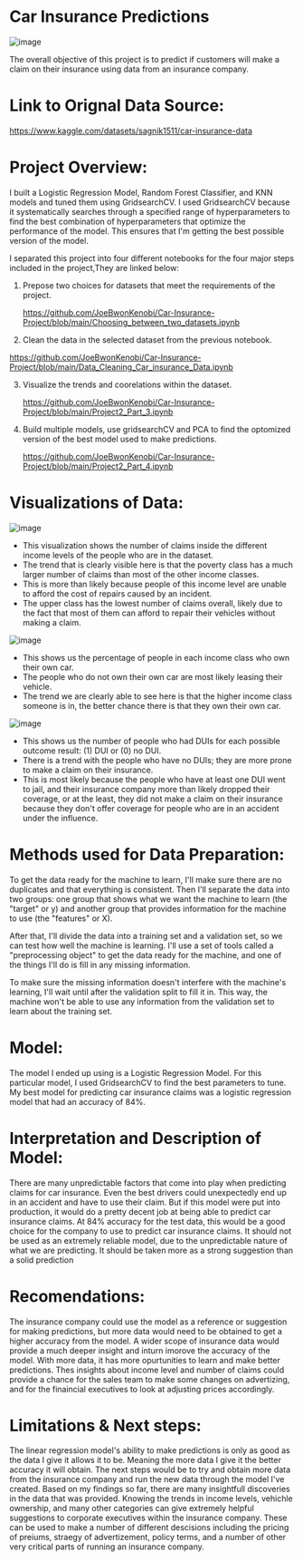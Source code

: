 # **Car Insurance Predictions**

![image](https://github.com/JoeBwonKenobi/Car-Insurance-Project/assets/117705408/710433cc-443f-45ec-b72f-07664df61321)

The overall objective of this project is to predict if customers will make a claim on their insurance using data from an insurance company.

# **Link to Orignal Data Source:**

https://www.kaggle.com/datasets/sagnik1511/car-insurance-data

# **Project Overview:**

I built a Logistic Regression Model, Random Forest Classifier, and KNN models and tuned them using GridsearchCV. I used GridsearchCV because it systematically searches through a specified range of hyperparameters to find the best combination of hyperparameters that optimize the performance of the model. This ensures that I'm getting the best possible version of the model.

I separated this project into four different notebooks for the four major steps included in the project,They are linked below:

1. Prepose two choices for datasets that meet the requirements of the project.

   https://github.com/JoeBwonKenobi/Car-Insurance-Project/blob/main/Choosing_between_two_datasets.ipynb
 
   
2. Clean the data in the selected dataset from the previous notebook.

  https://github.com/JoeBwonKenobi/Car-Insurance-Project/blob/main/Data_Cleaning_Car_insurance_Data.ipynb

3. Visualize the trends and coorelations within the dataset.

   https://github.com/JoeBwonKenobi/Car-Insurance-Project/blob/main/Project2_Part_3.ipynb
   
 4. Build multiple models, use gridsearchCV and PCA to find the optomized version of the best model used to make predictions.

    https://github.com/JoeBwonKenobi/Car-Insurance-Project/blob/main/Project2_Part_4.ipynb
   
# **Visualizations of Data:**

![image](https://user-images.githubusercontent.com/117705408/235288525-e42d9266-b5a4-45b1-ad6d-37d6ed45391f.png)


- This visualization shows the number of claims inside the different income levels of the people who are in the dataset.
- The trend that is clearly visible here is that the poverty class has a much larger number of claims than most of the other income classes.
- This is more than likely because people of this income level are unable to afford the cost of repairs caused by an incident.
- The upper class has the lowest number of claims overall, likely due to the fact that most of them can afford to repair their vehicles without making a claim.

![image](https://user-images.githubusercontent.com/117705408/235288620-b20db775-d794-423f-a355-de8a6abcbf58.png)

- This shows us the percentage of people in each income class who own their own car.
- The people who do not own their own car are most likely leasing their vehicle.
- The trend we are clearly able to see here is that the higher income class someone is in, the better chance there is that they own their own car.

![image](https://user-images.githubusercontent.com/117705408/235288673-e73b3dcc-3388-4a79-a9e2-e3c325d6bfdb.png)

- This shows us the number of people who had DUIs for each possible outcome result: (1) DUI or (0) no DUI. 
- There is a trend with the people who have no DUIs; they are more prone to make a claim on their insurance.  
- This is most likely because the people who have at least one DUI went to jail, and their insurance company more than likely dropped their coverage, or at the least, they did not make a claim on their insurance because they don't offer coverage for people who are in an accident under the influence.

# **Methods used for Data Preparation:**

To get the data ready for the machine to learn, I'll make sure there are no duplicates and that everything is consistent. Then I'll separate the data into two groups: one group that shows what we want the machine to learn (the "target" or y) and another group that provides information for the machine to use (the "features" or X).

After that, I'll divide the data into a training set and a validation set, so we can test how well the machine is learning. I'll use a set of tools called a "preprocessing object" to get the data ready for the machine, and one of the things I'll do is fill in any missing information.

To make sure the missing information doesn't interfere with the machine's learning, I'll wait until after the validation split to fill it in. This way, the machine won't be able to use any information from the validation set to learn about the training set.

# **Model:**
The model I ended up using is a Logistic Regression Model. For this particular model, I used GridsearchCV to find the best parameters to tune. My best model for predicting car insurance claims was a logistic regression model that had an accuracy of 84%.


# **Interpretation and Description of Model:**
There are many unpredictable factors that come into play when predicting claims for car insurance. Even the best drivers could unexpectedly end up in an accident and have to use their claim. But if this model were put into production, it would do a pretty decent job at being able to predict car insurance claims. At 84% accuracy for the test data, this would be a good choice for the company to use to predict car insurance claims. It should not be used as an extremely reliable model, due to the unpredictable nature of what we are predicting. It should be taken more as a strong suggestion than a solid prediction

# **Recomendations:**

 The insurance company could use the model as a reference or suggestion for making predictions, but more data would need to be obtained to get a higher accuracy from the model. A wider scope of insurance data would provide a much deeper insight and inturn imorove the accuracy of the model. With more data, it has more opurtunities to learn and make better predictions. Thes insights about income level and number of claims could provide a chance for the sales team to make some changes on advertizing, and for the finaincial executives to look at adjusting prices accordingly.
 
# **Limitations & Next steps:**

The linear regression model's ability to make predictions is only as good as the data I give it allows it to be. Meaning the more data I give it the better accuracy it will obtain. The next steps would be to try and obtain more data from the insurance company and run the new data through the model I've created. Based on my findings so far, there are many insightfull discoveries in the data that was provided. Knowing the trends in income levels, vehichle ownership, and many other categories can give extremely helpful suggestions to corporate executives within the insurance company. These can be used to make a number of different descisions including the pricing of preiums, straegy of advertizement, policy terms, and a number of other very critical parts of running an insurance company.
